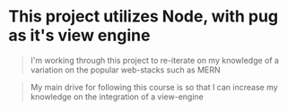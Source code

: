 # This project utilizes Node, with pug as it's view engine

> I'm working through this project to re-iterate on my knowledge of a variation on the popular web-stacks such as MERN

> My main drive for following this course is so that I can increase my knowledge on the integration of a view-engine
